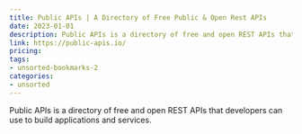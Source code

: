 ```yaml
---
title: Public APIs | A Directory of Free Public & Open Rest APIs
date: 2023-01-01
description: Public APIs is a directory of free and open REST APIs that developers can use to build applications and services.
link: https://public-apis.io/
pricing: 
tags: 
- unsorted-bookmarks-2 
categories: 
- unsorted 
---
```


Public APIs is a directory of free and open REST APIs that developers can use to build applications and services.